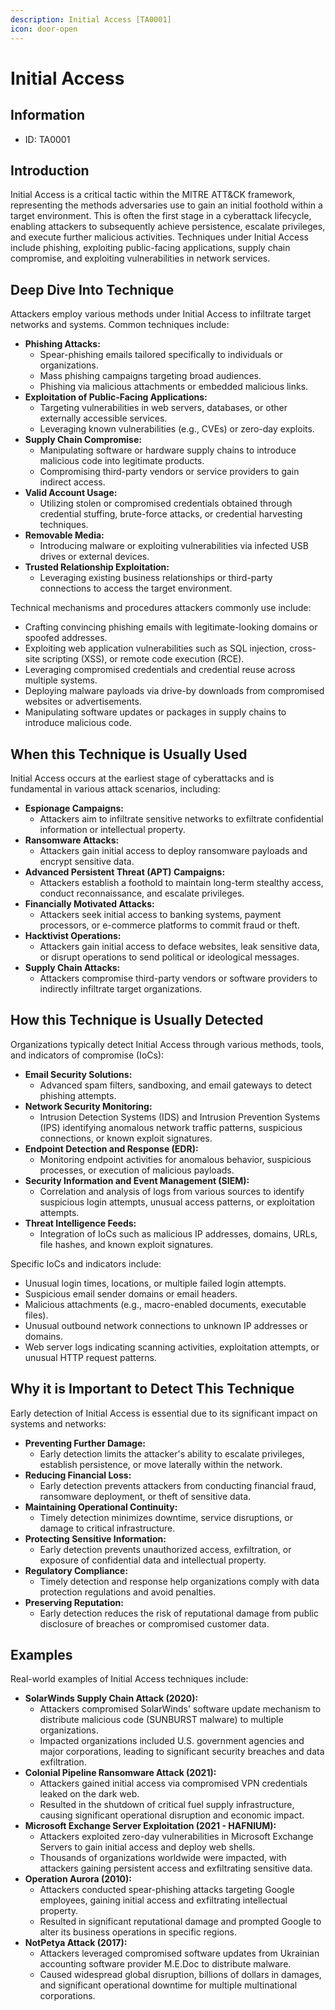 ```yaml
---
description: Initial Access [TA0001]
icon: door-open
---
```


# Initial Access

## Information

* ID: TA0001

## Introduction

Initial Access is a critical tactic within the MITRE ATT\&CK framework, representing the methods adversaries use to gain an initial foothold within a target environment. This is often the first stage in a cyberattack lifecycle, enabling attackers to subsequently achieve persistence, escalate privileges, and execute further malicious activities. Techniques under Initial Access include phishing, exploiting public-facing applications, supply chain compromise, and exploiting vulnerabilities in network services.

## Deep Dive Into Technique

Attackers employ various methods under Initial Access to infiltrate target networks and systems. Common techniques include:

* **Phishing Attacks:**
  * Spear-phishing emails tailored specifically to individuals or organizations.
  * Mass phishing campaigns targeting broad audiences.
  * Phishing via malicious attachments or embedded malicious links.
* **Exploitation of Public-Facing Applications:**
  * Targeting vulnerabilities in web servers, databases, or other externally accessible services.
  * Leveraging known vulnerabilities (e.g., CVEs) or zero-day exploits.
* **Supply Chain Compromise:**
  * Manipulating software or hardware supply chains to introduce malicious code into legitimate products.
  * Compromising third-party vendors or service providers to gain indirect access.
* **Valid Account Usage:**
  * Utilizing stolen or compromised credentials obtained through credential stuffing, brute-force attacks, or credential harvesting techniques.
* **Removable Media:**
  * Introducing malware or exploiting vulnerabilities via infected USB drives or external devices.
* **Trusted Relationship Exploitation:**
  * Leveraging existing business relationships or third-party connections to access the target environment.

Technical mechanisms and procedures attackers commonly use include:

* Crafting convincing phishing emails with legitimate-looking domains or spoofed addresses.
* Exploiting web application vulnerabilities such as SQL injection, cross-site scripting (XSS), or remote code execution (RCE).
* Leveraging compromised credentials and credential reuse across multiple systems.
* Deploying malware payloads via drive-by downloads from compromised websites or advertisements.
* Manipulating software updates or packages in supply chains to introduce malicious code.

## When this Technique is Usually Used

Initial Access occurs at the earliest stage of cyberattacks and is fundamental in various attack scenarios, including:

* **Espionage Campaigns:**
  * Attackers aim to infiltrate sensitive networks to exfiltrate confidential information or intellectual property.
* **Ransomware Attacks:**
  * Attackers gain initial access to deploy ransomware payloads and encrypt sensitive data.
* **Advanced Persistent Threat (APT) Campaigns:**
  * Attackers establish a foothold to maintain long-term stealthy access, conduct reconnaissance, and escalate privileges.
* **Financially Motivated Attacks:**
  * Attackers seek initial access to banking systems, payment processors, or e-commerce platforms to commit fraud or theft.
* **Hacktivist Operations:**
  * Attackers gain initial access to deface websites, leak sensitive data, or disrupt operations to send political or ideological messages.
* **Supply Chain Attacks:**
  * Attackers compromise third-party vendors or software providers to indirectly infiltrate target organizations.

## How this Technique is Usually Detected

Organizations typically detect Initial Access through various methods, tools, and indicators of compromise (IoCs):

* **Email Security Solutions:**
  * Advanced spam filters, sandboxing, and email gateways to detect phishing attempts.
* **Network Security Monitoring:**
  * Intrusion Detection Systems (IDS) and Intrusion Prevention Systems (IPS) identifying anomalous network traffic patterns, suspicious connections, or known exploit signatures.
* **Endpoint Detection and Response (EDR):**
  * Monitoring endpoint activities for anomalous behavior, suspicious processes, or execution of malicious payloads.
* **Security Information and Event Management (SIEM):**
  * Correlation and analysis of logs from various sources to identify suspicious login attempts, unusual access patterns, or exploitation attempts.
* **Threat Intelligence Feeds:**
  * Integration of IoCs such as malicious IP addresses, domains, URLs, file hashes, and known exploit signatures.

Specific IoCs and indicators include:

* Unusual login times, locations, or multiple failed login attempts.
* Suspicious email sender domains or email headers.
* Malicious attachments (e.g., macro-enabled documents, executable files).
* Unusual outbound network connections to unknown IP addresses or domains.
* Web server logs indicating scanning activities, exploitation attempts, or unusual HTTP request patterns.

## Why it is Important to Detect This Technique

Early detection of Initial Access is essential due to its significant impact on systems and networks:

* **Preventing Further Damage:**
  * Early detection limits the attacker's ability to escalate privileges, establish persistence, or move laterally within the network.
* **Reducing Financial Loss:**
  * Early detection prevents attackers from conducting financial fraud, ransomware deployment, or theft of sensitive data.
* **Maintaining Operational Continuity:**
  * Timely detection minimizes downtime, service disruptions, or damage to critical infrastructure.
* **Protecting Sensitive Information:**
  * Early detection prevents unauthorized access, exfiltration, or exposure of confidential data and intellectual property.
* **Regulatory Compliance:**
  * Timely detection and response help organizations comply with data protection regulations and avoid penalties.
* **Preserving Reputation:**
  * Early detection reduces the risk of reputational damage from public disclosure of breaches or compromised customer data.

## Examples

Real-world examples of Initial Access techniques include:

* **SolarWinds Supply Chain Attack (2020):**
  * Attackers compromised SolarWinds' software update mechanism to distribute malicious code (SUNBURST malware) to multiple organizations.
  * Impacted organizations included U.S. government agencies and major corporations, leading to significant security breaches and data exfiltration.
* **Colonial Pipeline Ransomware Attack (2021):**
  * Attackers gained initial access via compromised VPN credentials leaked on the dark web.
  * Resulted in the shutdown of critical fuel supply infrastructure, causing significant operational disruption and economic impact.
* **Microsoft Exchange Server Exploitation (2021 - HAFNIUM):**
  * Attackers exploited zero-day vulnerabilities in Microsoft Exchange Servers to gain initial access and deploy web shells.
  * Thousands of organizations worldwide were impacted, with attackers gaining persistent access and exfiltrating sensitive data.
* **Operation Aurora (2010):**
  * Attackers conducted spear-phishing attacks targeting Google employees, gaining initial access and exfiltrating intellectual property.
  * Resulted in significant reputational damage and prompted Google to alter its business operations in specific regions.
* **NotPetya Attack (2017):**
  * Attackers leveraged compromised software updates from Ukrainian accounting software provider M.E.Doc to distribute malware.
  * Caused widespread global disruption, billions of dollars in damages, and significant operational downtime for multiple multinational corporations.
